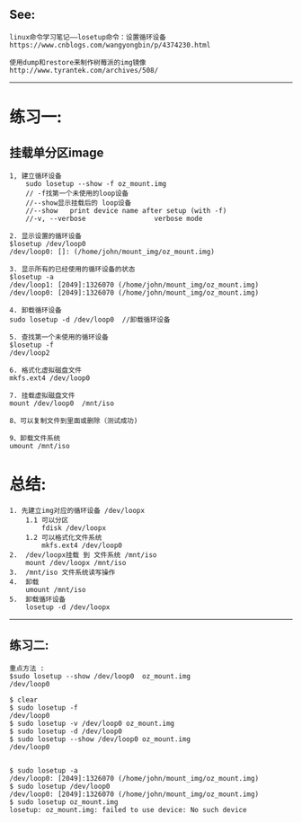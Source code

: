 ## See:
    linux命令学习笔记——losetup命令：设置循环设备
    https://www.cnblogs.com/wangyongbin/p/4374230.html
    
    使用dump和restore来制作树莓派的img镜像
    http://www.tyrantek.com/archives/508/
    
----------------------------
# 练习一: 
 挂载单分区image 
----------------------------

    1, 建立循环设备 
        sudo losetup --show -f oz_mount.img
        // -f找第一个未使用的loop设备
        //--show显示挂载后的 loop设备
        //--show   print device name after setup (with -f)
        //-v, --verbose                 verbose mode

    2. 显示设置的循环设备
    $losetup /dev/loop0
    /dev/loop0: []: (/home/john/mount_img/oz_mount.img)

    3. 显示所有的已经使用的循环设备的状态
    $losetup -a
    /dev/loop1: [2049]:1326070 (/home/john/mount_img/oz_mount.img)
    /dev/loop0: [2049]:1326070 (/home/john/mount_img/oz_mount.img)

    4. 卸载循环设备
    sudo losetup -d /dev/loop0  //卸载循环设备

    5. 查找第一个未使用的循环设备
    $losetup -f
    /dev/loop2

    6. 格式化虚拟磁盘文件
    mkfs.ext4 /dev/loop0

    7. 挂载虚拟磁盘文件
    mount /dev/loop0  /mnt/iso

    8、可以复制文件到里面或删除（测试成功)

    9、卸载文件系统
    umount /mnt/iso
 
#  总结:
    1. 先建立img对应的循环设备 /dev/loopx 
        1.1 可以分区   
            fdisk /dev/loopx  
        1.2 可以格式化文件系统   
            mkfs.ext4 /dev/loop0  
    2.  /dev/loopx挂载 到 文件系统 /mnt/iso  
        mount /dev/loopx /mnt/iso
    3.  /mnt/iso 文件系统读写操作  
    4.  卸载 
        umount /mnt/iso  
    5.  卸载循环设备 
        losetup -d /dev/loopx  
        
   --------------------------------
   练习二:
   ------------------------------
    重点方法 : 
    $sudo losetup --show /dev/loop0  oz_mount.img 
    /dev/loop0
    
    $ clear
    $ sudo losetup -f 
    /dev/loop0
    $ sudo losetup -v /dev/loop0 oz_mount.img 
    $ sudo losetup -d /dev/loop0
    $ sudo losetup --show /dev/loop0 oz_mount.img 
    /dev/loop0
    
    
    $ sudo losetup -a
    /dev/loop0: [2049]:1326070 (/home/john/mount_img/oz_mount.img)
    $ sudo losetup /dev/loop0
    /dev/loop0: [2049]:1326070 (/home/john/mount_img/oz_mount.img)
    $ sudo losetup oz_mount.img 
    losetup: oz_mount.img: failed to use device: No such device
    
    
    


    
    
    
    
    
    
    
    
    
    
    

